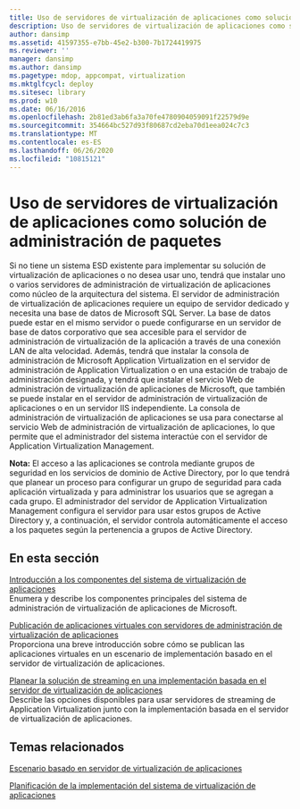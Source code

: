 ```yaml
---
title: Uso de servidores de virtualización de aplicaciones como solución de administración de paquetes
description: Uso de servidores de virtualización de aplicaciones como solución de administración de paquetes
author: dansimp
ms.assetid: 41597355-e7bb-45e2-b300-7b1724419975
ms.reviewer: ''
manager: dansimp
ms.author: dansimp
ms.pagetype: mdop, appcompat, virtualization
ms.mktglfcycl: deploy
ms.sitesec: library
ms.prod: w10
ms.date: 06/16/2016
ms.openlocfilehash: 2b81ed3ab6fa3a70fe4780904059091f22579d9e
ms.sourcegitcommit: 354664bc527d93f80687cd2eba70d1eea024c7c3
ms.translationtype: MT
ms.contentlocale: es-ES
ms.lasthandoff: 06/26/2020
ms.locfileid: "10815121"
---
```

# Uso de servidores de virtualización de aplicaciones como solución de administración de paquetes


Si no tiene un sistema ESD existente para implementar su solución de virtualización de aplicaciones o no desea usar uno, tendrá que instalar uno o varios servidores de administración de virtualización de aplicaciones como núcleo de la arquitectura del sistema. El servidor de administración de virtualización de aplicaciones requiere un equipo de servidor dedicado y necesita una base de datos de Microsoft SQL Server. La base de datos puede estar en el mismo servidor o puede configurarse en un servidor de base de datos corporativo que sea accesible para el servidor de administración de virtualización de la aplicación a través de una conexión LAN de alta velocidad. Además, tendrá que instalar la consola de administración de Microsoft Application Virtualization en el servidor de administración de Application Virtualization o en una estación de trabajo de administración designada, y tendrá que instalar el servicio Web de administración de virtualización de aplicaciones de Microsoft, que también se puede instalar en el servidor de administración de virtualización de aplicaciones o en un servidor IIS independiente. La consola de administración de virtualización de aplicaciones se usa para conectarse al servicio Web de administración de virtualización de aplicaciones, lo que permite que el administrador del sistema interactúe con el servidor de Application Virtualization Management.

**Nota:**  El acceso a las aplicaciones se controla mediante grupos de seguridad en los servicios de dominio de Active Directory, por lo que tendrá que planear un proceso para configurar un grupo de seguridad para cada aplicación virtualizada y para administrar los usuarios que se agregan a cada grupo. El administrador del servidor de Application Virtualization Management configura el servidor para usar estos grupos de Active Directory y, a continuación, el servidor controla automáticamente el acceso a los paquetes según la pertenencia a grupos de Active Directory.

 

## En esta sección


<a href="" id="overview-of-the-application-virtualization-system-components"></a>[Introducción a los componentes del sistema de virtualización de aplicaciones](overview-of-the-application-virtualization-system-components.md)  
Enumera y describe los componentes principales del sistema de administración de virtualización de aplicaciones de Microsoft.

<a href="" id="publishing-virtual-applications-using-application-virtualization-management-servers"></a>[Publicación de aplicaciones virtuales con servidores de administración de virtualización de aplicaciones](publishing-virtual-applications-using-application-virtualization-management-servers.md)  
Proporciona una breve introducción sobre cómo se publican las aplicaciones virtuales en un escenario de implementación basado en el servidor de virtualización de aplicaciones.

<a href="" id="planning-your-streaming-solution-in-an-application-virtualization-server-based-implementation"></a>[Planear la solución de streaming en una implementación basada en el servidor de virtualización de aplicaciones](planning-your-streaming-solution-in-an-application-virtualization-server-based-implementation.md)  
Describe las opciones disponibles para usar servidores de streaming de Application Virtualization junto con la implementación basada en el servidor de virtualización de aplicaciones.

## Temas relacionados


[Escenario basado en servidor de virtualización de aplicaciones](application-virtualization-server-based-scenario.md)

[Planificación de la implementación del sistema de virtualización de aplicaciones](planning-for-application-virtualization-system-deployment.md)

 

 





